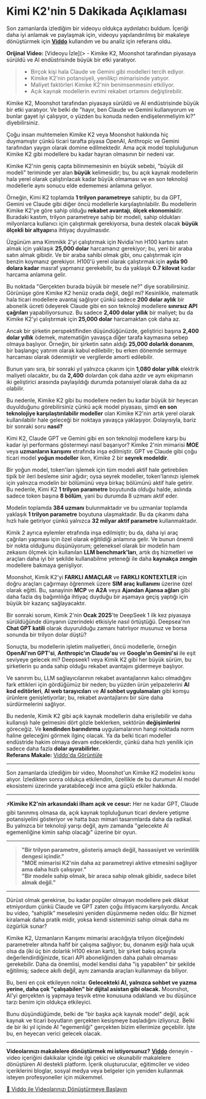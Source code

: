 # Kimi K2'nin 5 Dakikada Açıklaması

Son zamanlarda izlediğim bir videoyu oldukça aydınlatıcı buldum. İçeriği daha iyi anlamak ve paylaşmak için, videoyu yapılandırılmış bir makaleye dönüştürmek için **[Viddo](https://viddo.pro/)** kullandım ve bu analiz için referans oldu.

**Orijinal Video:** [Videoyu İzle](> - Kimike K2, Moonshot tarafından piyasaya sürüldü ve AI endüstrisinde büyük bir etki yaratıyor.
> - Birçok kişi hala Claude ve Gemini gibi modelleri tercih ediyor.
> - Kimike K2'nin potansiyeli, yenilikçi mimarisinde yatıyor.
> - Maliyet faktörleri Kimike K2'nin benimsenmesini etkiliyor.
> - Açık kaynak modellerin evrimi rekabet ortamını değiştirebilir.

Kimike K2, Moonshot tarafından piyasaya sürüldü ve AI endüstrisinde büyük bir etki yaratıyor. Ve belki de "hayır, ben Claude ve Gemini kullanıyorum ve bunlar gayet iyi çalışıyor, o yüzden bu konuda neden endişelenmeliyim ki?" diyebilirsiniz.

Çoğu insan muhtemelen Kimike K2 veya Moonshot hakkında hiç duymamıştır çünkü ticari tarafta piyasa OpenAI, Anthropic ve Gemini tarafından yaygın olarak domine edilmektedir. Ama açık model topluluğunun Kimike K2 gibi modellere bu kadar hayran olmasının bir nedeni var.

Kimike K2'nin geniş çapta bilinmemesinin en büyük sebebi, "büyük dil modeli" teriminde yer alan **büyük** kelimesidir; bu, bu açık kaynak modellerin hala yerel olarak çalıştırılacak kadar büyük olmaması ve en son teknoloji modellerle aynı sonucu elde edememesi anlamına geliyor.

Örneğin, Kimi K2 toplamda **1 trilyon parametreye** sahiptir, bu da GPT, Gemini ve Claude gibi diğer öncü modellerle karşılaştırılabilir. Bu modellerin Kimike K2'ye göre sahip olduğu **rekabet avantajı**, **ölçek ekonomisi**dir. Buradaki kastım, trilyon parametreye sahip bir modeli, sahip oldukları milyonlarca kullanıcı için çalıştırmak gerekiyorsa, buna destek olacak **büyük ölçekli bir altyapı**na ihtiyaç duyulmasıdır.

Üzgünüm ama Kimmikk 2'yi çalıştırmak için Nvidia'nın H100 kartını satın almak için yaklaşık **25,000 dolar** harcamanız gerekiyor; bu, yeni bir araba satın almak gibidir. Ve bir araba sahibi olmak gibi, onu çalıştırmak için benzin koymanız gerekiyor. H100'ü yerel olarak çalıştırmak için **ayda 90 dolara kadar** masraf yapmanız gerekebilir, bu da yaklaşık **0.7 kilovat** kadar harcama anlamına gelir.

Bu noktada "Gerçekten burada büyük bir mesele ne?" diye sorabilirsiniz. Görünüşe göre Kimike K2 henüz orada değil, değil mi? Kesinlikle, matematik hala ticari modellere avantaj sağlıyor çünkü sadece **200 dolar aylık** bir abonelik ücreti ödeyerek Claude gibi en son teknoloji modellere **sınırsız API çağrıları** yapabiliyorsunuz. Bu sadece **2,400 dolar yıllık** bir maliyet; bu da Kimike K2'yi çalıştırmak için **25,000 dolar** harcamaktan çok daha az.

Ancak bir şirketin perspektifinden düşündüğünüzde, geliştirici başına **2,400 dolar yıllık** ödemek, matematiğin yavaşça diğer tarafa kaymasına sebep olmaya başlıyor. Örneğin, bir şirketin satın aldığı **25,000 dolarlık donanım**, bir başlangıç yatırım olarak kabul edilebilir; bu erken dönemde sermaye harcaması olarak ödenmiştir ve vergilerde amorti edilebilir.

Bunun yanı sıra, bir sonraki yıl yalnızca çıkarım için **1,080 dolar yıllık** elektrik maliyeti olacaktır, bu da **2,400** dolardan çok daha azdır ve aynı ekipmanın iki geliştirici arasında paylaşıldığı durumda potansiyel olarak daha da az olabilir.

Bu nedenle, Kimike K2 gibi bu modellere neden bu kadar büyük bir heyecan duyulduğunu görebilirsiniz çünkü açık model piyasası, şimdi **en son teknolojiye karşılaştırılabilir modeller** olan Kimike K2'nin artık yerel olarak kullanılabilir hale geleceği bir noktaya yavaşça yaklaşıyor. Dolayısıyla, bariz bir sonraki soru **nasıl?**

Kimi K2, Claude GPT ve Gemini gibi en son teknoloji modellere karşı bu kadar iyi performans göstermeyi nasıl başarıyor? Kimike 2'nin mimarisi **MOE** veya **uzmanların karışımı** etrafında inşa edilmiştir. GPT ve Claude gibi çoğu ticari model **yoğun modeller** iken, Kimike 2 bir **seyrek modeldir**.

Bir yoğun model, token'ları işlemek için tüm modeli aktif hale getirebilen tipik bir ileri besleme sinir ağıdır; oysa seyrek modeller, token'larınızı işlemek için yalnızca modelin bir bölümünü veya birkaç bölümünü aktif hale getirir. Bu nedenle, Kimi K2 **1 trilyon parametre** boyutunda olduğu halde, aslında sadece token başına **8 bölüm**, yani bu durumda 8 uzmanı aktif eder.

Modelin toplamda **384 uzmanı** bulunmaktadır ve bu uzmanlar toplamda yaklaşık **1 trilyon parametre** boyutuna ulaşmaktadır. Bu da çıkarımı daha hızlı hale getiriyor çünkü yalnızca **32 milyar aktif parametre** kullanmaktadır.

Kimik 2 ayrıca eylemler etrafında inşa edilmiştir; bu da, daha iyi araç çağrıları yapması için özel olarak eğitildiği anlamına gelir. Ve bunun önemli bir nokta olduğunu düşünüyorum; geleneksel olarak bir modelin ham zekasını ölçmek için kullanılan **LLM benchmark'ları**, artık dış hizmetleri ve araçları daha iyi bir şekilde kullanabilme yeteneği ile daha **kaynakça zengin** modellere bakmaya genişliyor.

Moonshot, Kimik K2'yi **FARKLI AMAÇLAR** ve **FARKLI KONTEXTLER** için doğru araçları çağırmayı öğrenmek üzere **SIM araç kullanımı** üzerine özel olarak eğitti. Bu, sanayinin **MCP** ve **A2A** veya **Ajandan Ajansa ağları** gibi daha fazla dış bağımlılığa ihtiyaç duyduğu bir aşamaya geçiş yaptığı için büyük bir kazanç sağlayacaktır.

Bir sonraki sorum, Kimik 2'nin **Ocak 2025**'te DeepSeek 1 ilk kez piyasaya sürüldüğünde dünyanın üzerindeki etkisiyle nasıl örtüştüğü. Deepsea'nın **Chat GPT katili** olarak duyurulduğu zamanı hatırlıyor musunuz ve borsa sonunda bir trilyon dolar düştü?

Sonuçta, bu modellerin işletim maliyetleri, öncü modellerle, örneğin **OpenAI'nın GPT'si**, **Anthropic'ın Claude'su** ve **Google'ın Gemini'si** ile eşit seviyeye gelecek mi? Deepseek1 veya Kimik K2 gibi her büyük sürüm, bu şirketlerin şu anda sahip olduğu rekabet avantajını gidermeye başlıyor.

Ve sanırım bu, LLM sağlayıcılarının rekabet avantajlarının kalıcı olmadığını fark ettikleri için gördüğümüz bir neden; bu yüzden ürün yelpazelerini **AI kod editörleri**, **AI web tarayıcıları** ve **AI sohbet uygulamaları** gibi komşu ürünlere genişletiyorlar; bu, rekabet avantajlarını bir süre daha sürdürmelerini sağlıyor.

Bu nedenle, Kimik K2 gibi açık kaynak modellerin daha erişilebilir ve daha kullanışlı hale gelmesini dört gözle beklerken, sektörün **değişimlerini** göreceğiz. Ve **kendinden barındırma** uygulamalarının hangi noktada norm haline geleceğini görmek ilginç olacak. Ya da belki ticari modeller endüstride hakim olmaya devam edeceklerdir, çünkü daha hızlı yenilik için sadece daha fazla **dolar ayırabilirler.**  
**Referans Makale:** [Viddo'da Görüntüle](https://viddo.pro/zh/video-result/72068e82-62a8-4ef9-b6f8-09eaae0e0b0a)

---



Son zamanlarda izlediğim bir video, Moonshot'un Kimike K2 modelini konu alıyor. İzledikten sonra oldukça etkilendim, özellikle de bu durumun AI model ekosistemi üzerinde yaratabileceği ince ama güçlü etkiler hakkında.

---

**⚡️Kimike K2'nin arkasındaki ilham açık ve cesur:** Her ne kadar GPT, Claude gibi tanınmış olmasa da, açık kaynak topluluğunun ticari devlere yetişme potansiyelini gösteriyor ve hatta bazı mimari tasarımlarda daha da radikal. Bu yalnızca bir teknoloji yarışı değil, aynı zamanda "gelecekte AI egemenliğine kimin sahip olacağı" üzerine bir oyun.

---

> **"Bir trilyon parametre, gösteriş amaçlı değil, hassasiyet ve verimlilik dengesi içindir."**  
> **"MOE mimarisi K2'nin daha az parametreyi aktive etmesini sağlıyor ama daha hızlı çalışıyor."**  
> **"Bir modele sahip olmak, bir araca sahip olmak gibidir, sadece bilet almak değil."**

---

Dürüst olmak gerekirse, bu kadar popüler olmayan modellere pek dikkat etmiyordum çünkü Claude ve GPT zaten çoğu ihtiyacımı karşılıyordu. Ancak bu video, “sahiplik” meselesini yeniden düşünmeme neden oldu: Bir hizmet kiralamak daha pratik midir, yoksa kendi sisteminizi sahip olmak daha mı özgürlük sunar?

Kimike K2, Uzmanların Karışımı mimarisi aracılığıyla trilyon ölçeğindeki parametreler altında hafif bir çalışma sağlıyor; bu, donanım eşiği hala uçuk olsa da (iki üç bin dolarlık H100 ekran kartı), bir şirket bakış açısıyla değerlendirdiğinizde, ticari API aboneliğinden daha pahalı olmaması gerekebilir. Daha da önemlisi, model kendisi daha "iş yapabilen" bir şekilde eğitilmiş; sadece akıllı değil, aynı zamanda araçları kullanmayı da biliyor.

Bu, beni en çok etkileyen nokta: **Gelecekteki AI, yalnızca sohbet ve yazma yerine, daha çok "çalışabilen" bir dijital asistan gibi olacak.** Moonshot, AI'yi gerçekten iş yapmaya teşvik etme konusuna odaklandı ve bu düşünce tarzı benim için oldukça etkileyici.

Bunu düşündüğümde, belki de "bir başka açık kaynak model" değil, açık kaynak ve ticari boyutların gerçekten kesişmeye başladığını izliyoruz. Belki de bir iki yıl içinde AI "egemenliği" gerçekten bizim ellerimize geçebilir. İşte bu, en heyecan verici gelecek olacak.

---

**Videolarınızı makalelere dönüştürmek mi istiyorsunuz?** **[Viddo](https://viddo.pro/)** deneyin - video içeriğini dakikalar içinde ilgi çekici ve okunabilir makalelere dönüştüren AI destekli platform. İçerik oluşturucular, eğitimciler ve video içeriklerini bloglar, sosyal medya veya belgeler için yeniden kullanmak isteyen profesyoneller için mükemmel.

[🚀 Viddo ile Videolarınızı Dönüştürmeye Başlayın](https://viddo.pro/)